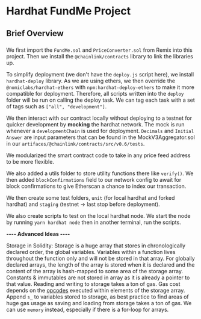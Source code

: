 # Hardhat FundMe Project

## Brief Overview

###
We first import the `FundMe.sol` and `PriceConverter.sol` from Remix into this project. Then we install the `@chainlink/contracts` library to link the libraries up.

To simplify deployment (we don't have the `deploy.js` script here), we install `hardhat-deploy` library. As we are using ethers, we then override the `@nomiclabs/hardhat-ethers` with `npm:hardhat-deploy-ethers` to make it more compatible for deployment. Therefore, all scripts written into the `deploy` folder will be run on calling the deploy task. We can tag each task with a set of tags such as `["all", "development"]`.

We then interact with our contract locally without deploying to a testnet for quicker development by **mocking** the hardhat network. The mock is run whenever a `developmentChain` is used for deployment. `Decimals` and `Initial Answer` are input parameters that can be found in the MockV3Aggregator.sol in our `artifaces/@chainlink/contracts/src/v0.6/tests`.

We modularized the smart contract code to take in any price feed address to be more flexible.

We also added a utils folder to store utility functions there like `verify()`. We then added `blockConfirmations` field to our network config to await for block confirmations to give Etherscan a chance to index our transaction.

We then create some test folders, `unit` (for local hardhat and forked hardhat) and `staging` (testnet -> last stop before deployment).

We also create scripts to test on the local hardhat node. We start the node by running `yarn hardhat node` then in another terminal, run the scripts.

**---- Advanced Ideas ----**

Storage in Solidity: Storage is a huge array that stores in chronologically declared order, the global variables. Variables within a function lives throughout the function only and will not be stored in that array. For globally declared arrays, the length of the array is stored when it is declared and the content of the array is hash-mapped to some area of the storage array. Constants & immutables are not stored in array as it is already a pointer to that value. Reading and writing to storage takes a ton of gas. Gas cost depends on the [opcodes](https://ethereum.org/en/developers/docs/evm/opcodes/) executed within elements of the storage array. Append `s_` to variables stored to storage, as best practice to find areas of huge gas usage as saving and loading from storage takes a ton of gas. We can use `memory` instead, especially if there is a for-loop for arrays.
